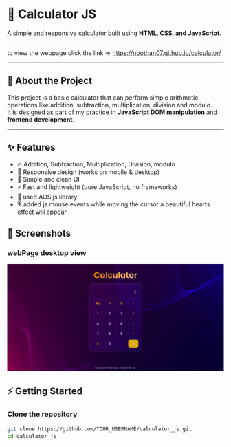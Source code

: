 ﻿# 🧮 Calculator JS

A simple and responsive calculator built using **HTML, CSS, and JavaScript**.

---

to view the webpage click the link => https://noothan07.github.io/calculator/

---

## 🚀 About the Project
This project is a basic calculator that can perform simple arithmetic operations like addition, subtraction, multiplication, division and modulo .  
It is designed as part of my practice in **JavaScript DOM manipulation** and **frontend development**.

---

## ✨ Features
- 🔥 Addition, Subtraction, Multiplication, Division, modulo
- 📱 Responsive design (works on mobile & desktop)  
- 🎨 Simple and clean UI  
- ⚡ Fast and lightweight (pure JavaScript, no frameworks)  
- 🫧 used AOS js library
- 💗 added js mouse events while moving the cursor a beautiful hearts effect will appear 


## 📸 Screenshots

### webPage desktop view
![Home Page](https://github.com/noothan07/calculator/blob/main/assests/cal_webview.png?raw=true)

## ⚡ Getting Started

### Clone the repository
```bash
git clone https://github.com/YOUR_USERNAME/calculator_js.git
cd calculator_js


